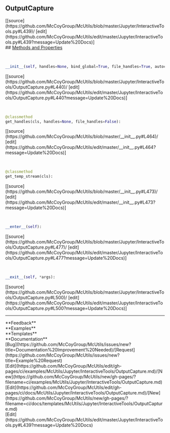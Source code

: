 ## <a id="McUtils.Jupyter.InteractiveTools.OutputCapture">OutputCapture</a> 

<div class="docs-source-link" markdown="1">
[[source](https://github.com/McCoyGroup/McUtils/blob/master/Jupyter/InteractiveTools.py#L439)/
[edit](https://github.com/McCoyGroup/McUtils/edit/master/Jupyter/InteractiveTools.py#L439?message=Update%20Docs)]
</div>









<div class="collapsible-section">
 <div class="collapsible-section collapsible-section-header" markdown="1">
## <a class="collapse-link" data-toggle="collapse" href="#methods" markdown="1"> Methods and Properties</a> <a class="float-right" data-toggle="collapse" href="#methods"><i class="fa fa-chevron-down"></i></a>
 </div>
 <div class="collapsible-section collapsible-section-body collapse show" id="methods" markdown="1">
 
<a id="McUtils.Jupyter.InteractiveTools.OutputCapture.__init__" class="docs-object-method">&nbsp;</a> 
```python
__init__(self, handles=None, bind_global=True, file_handles=True, autoclose=None, save_output=True): 
```
<div class="docs-source-link" markdown="1">
[[source](https://github.com/McCoyGroup/McUtils/blob/master/Jupyter/InteractiveTools/OutputCapture.py#L440)/
[edit](https://github.com/McCoyGroup/McUtils/edit/master/Jupyter/InteractiveTools/OutputCapture.py#L440?message=Update%20Docs)]
</div>


<a id="McUtils.Jupyter.InteractiveTools.OutputCapture.get_handles" class="docs-object-method">&nbsp;</a> 
```python
@classmethod
get_handles(cls, handles=None, file_handles=False): 
```
<div class="docs-source-link" markdown="1">
[[source](https://github.com/McCoyGroup/McUtils/blob/master/__init__.py#L464)/
[edit](https://github.com/McCoyGroup/McUtils/edit/master/__init__.py#L464?message=Update%20Docs)]
</div>


<a id="McUtils.Jupyter.InteractiveTools.OutputCapture.get_temp_stream" class="docs-object-method">&nbsp;</a> 
```python
@classmethod
get_temp_stream(cls): 
```
<div class="docs-source-link" markdown="1">
[[source](https://github.com/McCoyGroup/McUtils/blob/master/__init__.py#L473)/
[edit](https://github.com/McCoyGroup/McUtils/edit/master/__init__.py#L473?message=Update%20Docs)]
</div>


<a id="McUtils.Jupyter.InteractiveTools.OutputCapture.__enter__" class="docs-object-method">&nbsp;</a> 
```python
__enter__(self): 
```
<div class="docs-source-link" markdown="1">
[[source](https://github.com/McCoyGroup/McUtils/blob/master/Jupyter/InteractiveTools/OutputCapture.py#L477)/
[edit](https://github.com/McCoyGroup/McUtils/edit/master/Jupyter/InteractiveTools/OutputCapture.py#L477?message=Update%20Docs)]
</div>


<a id="McUtils.Jupyter.InteractiveTools.OutputCapture.__exit__" class="docs-object-method">&nbsp;</a> 
```python
__exit__(self, *args): 
```
<div class="docs-source-link" markdown="1">
[[source](https://github.com/McCoyGroup/McUtils/blob/master/Jupyter/InteractiveTools/OutputCapture.py#L500)/
[edit](https://github.com/McCoyGroup/McUtils/edit/master/Jupyter/InteractiveTools/OutputCapture.py#L500?message=Update%20Docs)]
</div>
 </div>
</div>












---


<div markdown="1" class="text-secondary">
<div class="container">
  <div class="row">
   <div class="col" markdown="1">
**Feedback**   
</div>
   <div class="col" markdown="1">
**Examples**   
</div>
   <div class="col" markdown="1">
**Templates**   
</div>
   <div class="col" markdown="1">
**Documentation**   
</div>
   <div class="col" markdown="1">
   
</div>
   <div class="col" markdown="1">
   
</div>
   <div class="col" markdown="1">
   
</div>
</div>
  <div class="row">
   <div class="col" markdown="1">
[Bug](https://github.com/McCoyGroup/McUtils/issues/new?title=Documentation%20Improvement%20Needed)/[Request](https://github.com/McCoyGroup/McUtils/issues/new?title=Example%20Request)   
</div>
   <div class="col" markdown="1">
[Edit](https://github.com/McCoyGroup/McUtils/edit/gh-pages/ci/examples/McUtils/Jupyter/InteractiveTools/OutputCapture.md)/[New](https://github.com/McCoyGroup/McUtils/new/gh-pages/?filename=ci/examples/McUtils/Jupyter/InteractiveTools/OutputCapture.md)   
</div>
   <div class="col" markdown="1">
[Edit](https://github.com/McCoyGroup/McUtils/edit/gh-pages/ci/docs/McUtils/Jupyter/InteractiveTools/OutputCapture.md)/[New](https://github.com/McCoyGroup/McUtils/new/gh-pages/?filename=ci/docs/templates/McUtils/Jupyter/InteractiveTools/OutputCapture.md)   
</div>
   <div class="col" markdown="1">
[Edit](https://github.com/McCoyGroup/McUtils/edit/master/Jupyter/InteractiveTools.py#L439?message=Update%20Docs)   
</div>
   <div class="col" markdown="1">
   
</div>
   <div class="col" markdown="1">
   
</div>
   <div class="col" markdown="1">
   
</div>
</div>
</div>
</div>